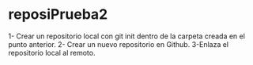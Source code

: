 # reposiPrueba2
1- Crear un repositorio local con git init dentro de la carpeta creada en el punto anterior.
2- Crear un nuevo repositorio en Github.
3-Enlaza el repositorio local al remoto.